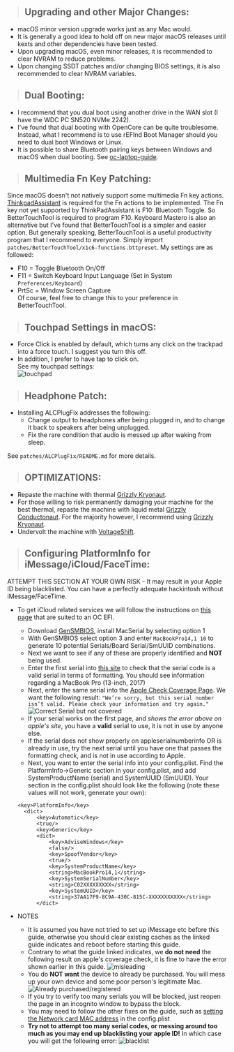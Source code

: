 > ## Upgrading and other Major Changes:

- macOS minor version upgrade works just as any Mac would.
- It is generally a good idea to hold off on new major macOS releases until kexts and other dependencies have been tested.
- Upon upgrading macOS, even minor releases, it is recommended to clear NVRAM to reduce problems.
- Upon changing SSDT patches and/or changing BIOS settings, it is also recommended to clear NVRAM variables.

> ## Dual Booting:

- I recommend that you dual boot using another drive in the WAN slot (I have the WDC PC SN520 NVMe 2242).
- I've found that dual booting with OpenCore can be quite troublesome. Instead, what I recommend is to use rEFInd Boot Manager should you need to dual boot Windows or Linux.
- It is possible to share Bluetooth pairing keys between Windows and macOS when dual booting. See [oc-laptop-guide](https://dortania.github.io/oc-laptop-guide/extras/dual-booting-with-bluetooth-devices.html).

> ## Multimedia Fn Key Patching:

Since macOS doesn't not natively support some multimedia Fn key actions. [ThinkpadAssistant](https://github.com/MSzturc/ThinkpadAssistant) is required for the Fn actions to be implemented.
The Fn key not yet supported by ThinkPadAssistant is F10: Bluetooth Toggle. So BetterTouchTool is required to program F10. Keyboard Mastero is also an alternative but I've found that BetterTouchTool is a simpler and easier option. But generally speaking, BetterTouchTool is a useful productivity program that I recommend to everyone.
Simply import `patches/BetterTouchTool/x1c6-functions.bttpreset`. My settings are as followed:

- F10 = Toggle Bluetooth On/Off
- F11 = Switch Keyboard Input Language (Set in System `Preferences/Keyboard`)
- PrtSc = Window Screen Capture  
  Of course, feel free to change this to your preference in BetterTouchTool.

> ## Touchpad Settings in macOS:

- Force Click is enabled by default, which turns any click on the trackpad into a force touch. I suggest you turn this off.
- In addition, I prefer to have tap to click on.  
  See my touchpad settings:  
  ![touchpad](https://github.com/tylernguyen/x1c6-hackintosh/blob/master/docs/assets/img/macOS%20Settings/touchpad.png)

> ## Headphone Patch:

- Installing ALCPlugFix addresses the following:
  - Change output to headphones after being plugged in, and to change it back to speakers after being unplugged.
  - Fix the rare condition that audio is messed up after waking from sleep.

See `patches/ALCPlugFix/README.md` for more details.

> ## OPTIMIZATIONS:

- Repaste the machine with thermal [Grizzly Kryonaut](https://www.thermal-grizzly.com/en/products/16-kryonaut-en).
- For those willing to risk permanently damaging your machine for the best thermal, repaste the machine with liquid metal [Grizzly Conductonaut](https://www.thermal-grizzly.com/produkte/25-conductonaut). For the majority however, I recommend using [Grizzly Kryonaut](https://www.thermal-grizzly.com/en/products/16-kryonaut-en).
- Undervolt the machine with [VoltageShift](https://github.com/sicreative/VoltageShift).

> ## Configuring PlatformInfo for iMessage/iCloud/FaceTime:

ATTEMPT THIS SECTION AT YOUR OWN RISK - It may result in your Apple ID being blacklisted. You can have a perfectly adequate hackintosh without iMessage/FaceTime.

- To get iCloud related services we will follow the instructions on [this page](https://dortania.github.io/OpenCore-Desktop-Guide/post-install/iservices.html) that are suited to an OC EFI.

  - Download [GenSMBIOS](https://github.com/corpnewt/GenSMBIOS), install MacSerial by selecting option 1
  - With GenSMBIOS select option 3 and enter `MacBookPro14,1 10` to generate 10 potential Serials/Board Serial/SmUUID combinations.
  - Next we want to see if any of these are properly identified and **NOT** being used.
  - Enter the first serial into [this site](http://www.appleserialnumberinfo.com/Desktop/index.php) to check that the serial code is a valid serial in terms of formatting. You should see information regarding a MacBook Pro (13-inch, 2017)
  - Next, enter the same serial into the [Apple Check Coverage Page](https://checkcoverage.apple.com/gb/en/). We want the following result: `"We’re sorry, but this serial number isn’t valid. Please check your information and try again."`
    ![Correct Serial but not covered](https://i.imgur.com/dvYcpHB.png)
  - If your serial works on the first page, and _shows the error above on apple's site_, you have a **valid** serial to use, it is not in use by anyone else.
  - If the serial does not show properly on appleserialnumberinfo OR is already in use, try the next serial until you have one that passes the formatting check, and is not in use according to Apple.
  - Next, you want to enter the serial info into your config.plist. Find the PlatformInfo->Generic section in your config.plist, and add SystemProductName (serial) and SystemUUID (SmUUID). Your section in the config.plist should look like the following (note these values will not work, generate your own):

  ```
  <key>PlatformInfo</key>
  	<dict>
  		<key>Automatic</key>
  		<true/>
  		<key>Generic</key>
  		<dict>
  			<key>AdviseWindows</key>
  			<false/>
  			<key>SpoofVendor</key>
  			<true/>
  			<key>SystemProductName</key>
  			<string>MacBookPro14,1</string>
  			<key>SystemSerialNumber</key>
  			<string>C02XXXXXXXXX</string>
  			<key>SystemUUID</key>
  			<string>37AA17F9-8C9A-430C-815C-XXXXXXXXXXX</string>
  		</dict>
  ```

- NOTES
  - It is assumed you have not tried to set up iMessage etc before this guide, otherwise you should clear existing caches as the linked guide indicates and reboot before starting this guide.
  - Contrary to what the guide linked indicates, we **do not need** the following result on apple's coverage check, it is fine to have the error shown earlier in this guide.
    ![misleading](https://i.imgur.com/oSLMqWa.png)
  - You do **NOT want** the device to already be purchased. You will mess up your own device and some poor person's legitimate Mac.
    ![Already purchased/registered](https://i.imgur.com/rh0r28T.png)
  - If you try to verify too many serials you will be blocked, just reopen the page in an incognito window to bypass the block.
  - You may need to follow the other fixes on the guide, such as [setting the Network card MAC address](https://dortania.github.io/OpenCore-Desktop-Guide/post-install/iservices.html#fixing-rom) in the config.plist
  - **Try not to attempt too many serial codes, or messing around too much as you may end up blacklisting your apple ID!** In which case you will get the following error:
    ![blacklist](https://i.imgur.com/ypDy99L.png)
